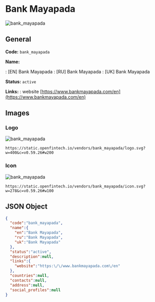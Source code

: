 
# Bank Mayapada 
![bank_mayapada](https://static.openfintech.io/vendors/bank_mayapada/logo.svg?w=400&c=v0.59.26#w200)  

## General 
 
**Code:** `bank_mayapada` 
 
**Name:** 
 
:	[EN] Bank Mayapada 
:	[RU] Bank Mayapada 
:	[UK] Bank Mayapada 
 
**Status:** `active` 
 
**Links:** 
: website [https://www.bankmayapada.com/en](https://www.bankmayapada.com/en) 
 

## Images 

### Logo 
 
![bank_mayapada](https://static.openfintech.io/vendors/bank_mayapada/logo.svg?w=400&c=v0.59.26#w200)  

```
https://static.openfintech.io/vendors/bank_mayapada/logo.svg?w=400&c=v0.59.26#w200
```  

### Icon 
 
![bank_mayapada](https://static.openfintech.io/vendors/bank_mayapada/icon.svg?w=278&c=v0.59.26#w100)  

```
https://static.openfintech.io/vendors/bank_mayapada/icon.svg?w=278&c=v0.59.26#w100
```  

## JSON Object 

```json
{
  "code":"bank_mayapada",
  "name":{
    "en":"Bank Mayapada",
    "ru":"Bank Mayapada",
    "uk":"Bank Mayapada"
  },
  "status":"active",
  "description":null,
  "links":{
    "website":"https:\/\/www.bankmayapada.com\/en"
  },
  "countries":null,
  "contacts":null,
  "address":null,
  "social_profiles":null
}
```  
